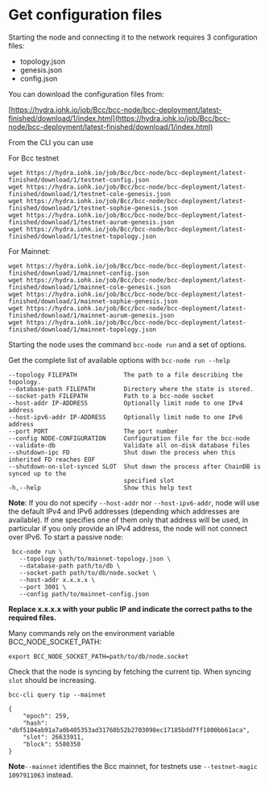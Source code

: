 # Get configuration files

Starting the node and connecting it to the network requires 3 configuration files:

* topology.json
* genesis.json
* config.json

You can download the configuration files from:

 [https://hydra.iohk.io/job/Bcc/bcc-node/bcc-deployment/latest-finished/download/1/index.html](https://hydra.iohk.io/job/Bcc/bcc-node/bcc-deployment/latest-finished/download/1/index.html)


From the CLI you can use

For Bcc testnet

    wget https://hydra.iohk.io/job/Bcc/bcc-node/bcc-deployment/latest-finished/download/1/testnet-config.json
    wget https://hydra.iohk.io/job/Bcc/bcc-node/bcc-deployment/latest-finished/download/1/testnet-cole-genesis.json
    wget https://hydra.iohk.io/job/Bcc/bcc-node/bcc-deployment/latest-finished/download/1/testnet-sophie-genesis.json
    wget https://hydra.iohk.io/job/Bcc/bcc-node/bcc-deployment/latest-finished/download/1/testnet-aurum-genesis.json
    wget https://hydra.iohk.io/job/Bcc/bcc-node/bcc-deployment/latest-finished/download/1/testnet-topology.json

For Mainnet:

    wget https://hydra.iohk.io/job/Bcc/bcc-node/bcc-deployment/latest-finished/download/1/mainnet-config.json
    wget https://hydra.iohk.io/job/Bcc/bcc-node/bcc-deployment/latest-finished/download/1/mainnet-cole-genesis.json
    wget https://hydra.iohk.io/job/Bcc/bcc-node/bcc-deployment/latest-finished/download/1/mainnet-sophie-genesis.json
    wget https://hydra.iohk.io/job/Bcc/bcc-node/bcc-deployment/latest-finished/download/1/mainnet-aurum-genesis.json
    wget https://hydra.iohk.io/job/Bcc/bcc-node/bcc-deployment/latest-finished/download/1/mainnet-topology.json

Starting the node uses the command `bcc-node run` and a set of options.

Get the complete list of available options with `bcc-node run --help`

	--topology FILEPATH             The path to a file describing the topology.
  	--database-path FILEPATH        Directory where the state is stored.
  	--socket-path FILEPATH          Path to a bcc-node socket
  	--host-addr IP-ADDRESS          Optionally limit node to one IPv4 address
  	--host-ipv6-addr IP-ADDRESS     Optionally limit node to one IPv6 address
  	--port PORT                     The port number
  	--config NODE-CONFIGURATION     Configuration file for the bcc-node
  	--validate-db                   Validate all on-disk database files
  	--shutdown-ipc FD               Shut down the process when this inherited FD reaches EOF
  	--shutdown-on-slot-synced SLOT  Shut down the process after ChainDB is synced up to the
  	                                specified slot
    -h,--help                       Show this help text

**Note**: If you do not specify `--host-addr` nor `--host-ipv6-addr`, node will use the default IPv4 and IPv6 addresses (depending which addresses are available).  If one specifies one of them only that address will be used, in particular if you only provide an IPv4 address, the node will not connect over IPv6.
To start a passive node:

     bcc-node run \
       --topology path/to/mainnet-topology.json \
       --database-path path/to/db \
       --socket-path path/to/db/node.socket \
       --host-addr x.x.x.x \
       --port 3001 \
       --config path/to/mainnet-config.json

**Replace x.x.x.x with your public IP and indicate the correct paths to the required files.**

Many commands rely on the environment variable BCC_NODE_SOCKET_PATH:

    export BCC_NODE_SOCKET_PATH=path/to/db/node.socket

Check that the node is syncing by fetching the current tip. When syncing `slot` should be increasing.

    bcc-cli query tip --mainnet

    {
        "epoch": 259,
        "hash": "dbf5104ab91a7a0b405353ad31760b52b2703098ec17185bdd7ff1800bb61aca",
        "slot": 26633911,
        "block": 5580350
    }

**Note**`--mainnet` identifies the Bcc mainnet, for testnets use `--testnet-magic 1097911063` instead.
